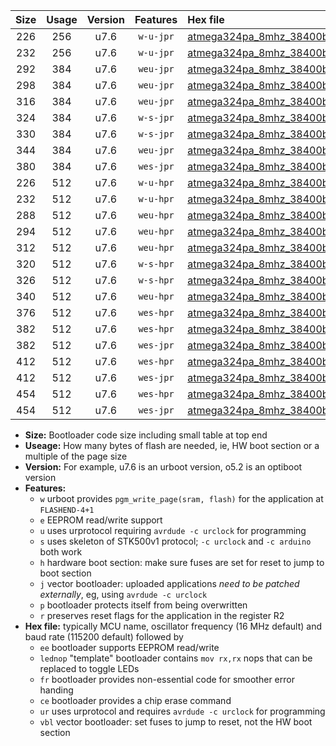|Size|Usage|Version|Features|Hex file|
|:-:|:-:|:-:|:-:|:--|
|226|256|u7.6|`w-u-jpr`|[atmega324pa_8mhz_38400bps_ur_vbl.hex](https://raw.githubusercontent.com/stefanrueger/urboot/main//atmega324pa_8mhz_38400bps_ur_vbl.hex)|
|232|256|u7.6|`w-u-jpr`|[atmega324pa_8mhz_38400bps_lednop_ur_vbl.hex](https://raw.githubusercontent.com/stefanrueger/urboot/main//atmega324pa_8mhz_38400bps_lednop_ur_vbl.hex)|
|292|384|u7.6|`weu-jpr`|[atmega324pa_8mhz_38400bps_ee_ur_vbl.hex](https://raw.githubusercontent.com/stefanrueger/urboot/main//atmega324pa_8mhz_38400bps_ee_ur_vbl.hex)|
|298|384|u7.6|`weu-jpr`|[atmega324pa_8mhz_38400bps_ee_lednop_ur_vbl.hex](https://raw.githubusercontent.com/stefanrueger/urboot/main//atmega324pa_8mhz_38400bps_ee_lednop_ur_vbl.hex)|
|316|384|u7.6|`weu-jpr`|[atmega324pa_8mhz_38400bps_ee_lednop_fr_ur_vbl.hex](https://raw.githubusercontent.com/stefanrueger/urboot/main//atmega324pa_8mhz_38400bps_ee_lednop_fr_ur_vbl.hex)|
|324|384|u7.6|`w-s-jpr`|[atmega324pa_8mhz_38400bps_vbl.hex](https://raw.githubusercontent.com/stefanrueger/urboot/main//atmega324pa_8mhz_38400bps_vbl.hex)|
|330|384|u7.6|`w-s-jpr`|[atmega324pa_8mhz_38400bps_lednop_vbl.hex](https://raw.githubusercontent.com/stefanrueger/urboot/main//atmega324pa_8mhz_38400bps_lednop_vbl.hex)|
|344|384|u7.6|`weu-jpr`|[atmega324pa_8mhz_38400bps_ee_lednop_fr_ce_ur_vbl.hex](https://raw.githubusercontent.com/stefanrueger/urboot/main//atmega324pa_8mhz_38400bps_ee_lednop_fr_ce_ur_vbl.hex)|
|380|384|u7.6|`wes-jpr`|[atmega324pa_8mhz_38400bps_ee_vbl.hex](https://raw.githubusercontent.com/stefanrueger/urboot/main//atmega324pa_8mhz_38400bps_ee_vbl.hex)|
|226|512|u7.6|`w-u-hpr`|[atmega324pa_8mhz_38400bps_ur.hex](https://raw.githubusercontent.com/stefanrueger/urboot/main//atmega324pa_8mhz_38400bps_ur.hex)|
|232|512|u7.6|`w-u-hpr`|[atmega324pa_8mhz_38400bps_lednop_ur.hex](https://raw.githubusercontent.com/stefanrueger/urboot/main//atmega324pa_8mhz_38400bps_lednop_ur.hex)|
|288|512|u7.6|`weu-hpr`|[atmega324pa_8mhz_38400bps_ee_ur.hex](https://raw.githubusercontent.com/stefanrueger/urboot/main//atmega324pa_8mhz_38400bps_ee_ur.hex)|
|294|512|u7.6|`weu-hpr`|[atmega324pa_8mhz_38400bps_ee_lednop_ur.hex](https://raw.githubusercontent.com/stefanrueger/urboot/main//atmega324pa_8mhz_38400bps_ee_lednop_ur.hex)|
|312|512|u7.6|`weu-hpr`|[atmega324pa_8mhz_38400bps_ee_lednop_fr_ur.hex](https://raw.githubusercontent.com/stefanrueger/urboot/main//atmega324pa_8mhz_38400bps_ee_lednop_fr_ur.hex)|
|320|512|u7.6|`w-s-hpr`|[atmega324pa_8mhz_38400bps.hex](https://raw.githubusercontent.com/stefanrueger/urboot/main//atmega324pa_8mhz_38400bps.hex)|
|326|512|u7.6|`w-s-hpr`|[atmega324pa_8mhz_38400bps_lednop.hex](https://raw.githubusercontent.com/stefanrueger/urboot/main//atmega324pa_8mhz_38400bps_lednop.hex)|
|340|512|u7.6|`weu-hpr`|[atmega324pa_8mhz_38400bps_ee_lednop_fr_ce_ur.hex](https://raw.githubusercontent.com/stefanrueger/urboot/main//atmega324pa_8mhz_38400bps_ee_lednop_fr_ce_ur.hex)|
|376|512|u7.6|`wes-hpr`|[atmega324pa_8mhz_38400bps_ee.hex](https://raw.githubusercontent.com/stefanrueger/urboot/main//atmega324pa_8mhz_38400bps_ee.hex)|
|382|512|u7.6|`wes-hpr`|[atmega324pa_8mhz_38400bps_ee_lednop.hex](https://raw.githubusercontent.com/stefanrueger/urboot/main//atmega324pa_8mhz_38400bps_ee_lednop.hex)|
|382|512|u7.6|`wes-jpr`|[atmega324pa_8mhz_38400bps_ee_lednop_vbl.hex](https://raw.githubusercontent.com/stefanrueger/urboot/main//atmega324pa_8mhz_38400bps_ee_lednop_vbl.hex)|
|412|512|u7.6|`wes-hpr`|[atmega324pa_8mhz_38400bps_ee_lednop_fr.hex](https://raw.githubusercontent.com/stefanrueger/urboot/main//atmega324pa_8mhz_38400bps_ee_lednop_fr.hex)|
|412|512|u7.6|`wes-jpr`|[atmega324pa_8mhz_38400bps_ee_lednop_fr_vbl.hex](https://raw.githubusercontent.com/stefanrueger/urboot/main//atmega324pa_8mhz_38400bps_ee_lednop_fr_vbl.hex)|
|454|512|u7.6|`wes-hpr`|[atmega324pa_8mhz_38400bps_ee_lednop_fr_ce.hex](https://raw.githubusercontent.com/stefanrueger/urboot/main//atmega324pa_8mhz_38400bps_ee_lednop_fr_ce.hex)|
|454|512|u7.6|`wes-jpr`|[atmega324pa_8mhz_38400bps_ee_lednop_fr_ce_vbl.hex](https://raw.githubusercontent.com/stefanrueger/urboot/main//atmega324pa_8mhz_38400bps_ee_lednop_fr_ce_vbl.hex)|

- **Size:** Bootloader code size including small table at top end
- **Useage:** How many bytes of flash are needed, ie, HW boot section or a multiple of the page size
- **Version:** For example, u7.6 is an urboot version, o5.2 is an optiboot version
- **Features:**
  + `w` urboot provides `pgm_write_page(sram, flash)` for the application at `FLASHEND-4+1`
  + `e` EEPROM read/write support
  + `u` uses urprotocol requiring `avrdude -c urclock` for programming
  + `s` uses skeleton of STK500v1 protocol; `-c urclock` and `-c arduino` both work
  + `h` hardware boot section: make sure fuses are set for reset to jump to boot section
  + `j` vector bootloader: uploaded applications *need to be patched externally*, eg, using `avrdude -c urclock`
  + `p` bootloader protects itself from being overwritten
  + `r` preserves reset flags for the application in the register R2
- **Hex file:** typically MCU name, oscillator frequency (16 MHz default) and baud rate (115200 default) followed by
  + `ee` bootloader supports EEPROM read/write
  + `lednop` "template" bootloader contains `mov rx,rx` nops that can be replaced to toggle LEDs
  + `fr` bootloader provides non-essential code for smoother error handing
  + `ce` bootloader provides a chip erase command
  + `ur` uses urprotocol and requires `avrdude -c urclock` for programming
  + `vbl` vector bootloader: set fuses to jump to reset, not the HW boot section
